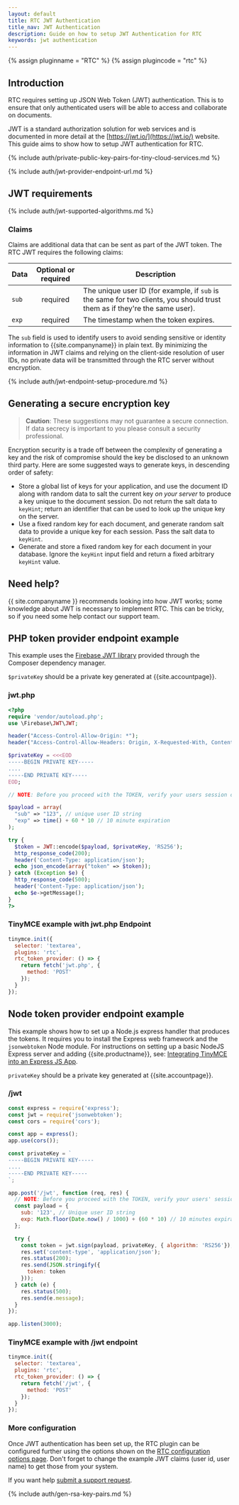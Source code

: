 ```yaml
---
layout: default
title: RTC JWT Authentication
title_nav: JWT Authentication
description: Guide on how to setup JWT Authentication for RTC
keywords: jwt authentication
---
```


{% assign pluginname = "RTC" %}
{% assign plugincode = "rtc" %}
## Introduction

RTC requires setting up JSON Web Token (JWT) authentication. This is to ensure that only authenticated users will be able to access and collaborate on documents.

JWT is a standard authorization solution for web services and is documented in more detail at the [https://jwt.io/](https://jwt.io/) website. This guide aims to show how to setup JWT authentication for RTC.

{% include auth/private-public-key-pairs-for-tiny-cloud-services.md %}

{% include auth/jwt-provider-endpoint-url.md %}

## JWT requirements

{% include auth/jwt-supported-algorithms.md %}

### Claims

Claims are additional data that can be sent as part of the JWT token. The RTC JWT requires the following claims:

| Data | Optional or required | Description |
|---|:---:|---|
| `sub` | required | The unique user ID (for example, if `sub` is the same for two clients, you should trust them as if they're the same user). |
| `exp` | required | The timestamp when the token expires. |

The `sub` field is used to identify users to avoid sending sensitive or identity information to {{site.companyname}} in plain text. By minimizing the information in JWT claims and relying on the client-side resolution of user IDs, no private data will be transmitted through the RTC server without encryption.

{% include auth/jwt-endpoint-setup-procedure.md %}

## Generating a secure encryption key

> **Caution**: These suggestions may not guarantee a secure connection. If data secrecy is important to you please consult a security professional.

Encryption security is a trade off between the complexity of generating a key and the risk of compromise should the key be disclosed to an unknown third party. Here are some suggested ways to generate keys, in descending order of safety:

* Store a global list of keys for your application, and use the document ID along with random data to salt the current key _on your server_ to produce a key unique to the document session. Do not return the salt data to `keyHint`; return an identifier that can be used to look up the unique key on the server.
* Use a fixed random key for each document, and generate random salt data to provide a unique key for each session. Pass the salt data to `keyHint`.
* Generate and store a fixed random key for each document in your database. Ignore the `keyHint` input field and return a fixed arbitrary `keyHint` value.

## Need help?

{{ site.companyname }} recommends looking into how JWT works; some knowledge about JWT is necessary to implement RTC. This can be tricky, so if you need some help contact our support team.

## PHP token provider endpoint example

This example uses the [Firebase JWT library](https://github.com/firebase/php-jwt) provided through the Composer dependency manager.

`$privateKey` should be a private key generated at {{site.accountpage}}.

### jwt.php

```php
<?php
require 'vendor/autoload.php';
use \Firebase\JWT\JWT;

header("Access-Control-Allow-Origin: *");
header("Access-Control-Allow-Headers: Origin, X-Requested-With, Content-Type, Accept");

$privateKey = <<<EOD
-----BEGIN PRIVATE KEY-----
....
-----END PRIVATE KEY-----
EOD;

// NOTE: Before you proceed with the TOKEN, verify your users session or access.

$payload = array(
  "sub" => "123", // unique user ID string
  "exp" => time() + 60 * 10 // 10 minute expiration
);

try {
  $token = JWT::encode($payload, $privateKey, 'RS256');
  http_response_code(200);
  header('Content-Type: application/json');
  echo json_encode(array("token" => $token));
} catch (Exception $e) {
  http_response_code(500);
  header('Content-Type: application/json');
  echo $e->getMessage();
}
?>
```

### TinyMCE example with jwt.php Endpoint

```js
tinymce.init({
  selector: 'textarea',
  plugins: 'rtc',
  rtc_token_provider: () => {
    return fetch('jwt.php', {
      method: 'POST'
    });
  }
});
```

## Node token provider endpoint example

This example shows how to set up a Node.js express handler that produces the tokens. It requires you to install the Express web framework and the `jsonwebtoken` Node module. For instructions on setting up a basic NodeJS Express server and adding {{site.productname}}, see: [Integrating TinyMCE into an Express JS App]({{site.baseurl}}/integrations/expressjs/).

`privateKey` should be a private key generated at {{site.accountpage}}.

### /jwt

```js
const express = require('express');
const jwt = require('jsonwebtoken');
const cors = require('cors');

const app = express();
app.use(cors());

const privateKey = `
-----BEGIN PRIVATE KEY-----
....
-----END PRIVATE KEY-----
`;

app.post('/jwt', function (req, res) {
  // NOTE: Before you proceed with the TOKEN, verify your users' session or access.
  const payload = {
    sub: '123', // Unique user ID string
    exp: Math.floor(Date.now() / 1000) + (60 * 10) // 10 minutes expiration
  };

  try {
    const token = jwt.sign(payload, privateKey, { algorithm: 'RS256'});
    res.set('content-type', 'application/json');
    res.status(200);
    res.send(JSON.stringify({
      token: token
    }));
  } catch (e) {
    res.status(500);
    res.send(e.message);
  }
});

app.listen(3000);
```

### TinyMCE example with /jwt endpoint

```js
tinymce.init({
  selector: 'textarea',
  plugins: 'rtc',
  rtc_token_provider: () => {
    return fetch('/jwt', {
      method: 'POST'
    });
  }
});
```

### More configuration

Once JWT authentication has been set up, the RTC plugin can be configured further using the options shown on the [RTC configuration options page]({{site.baseurl}}/rtc/configuration/). Don't forget to change the example JWT claims (user id, user name) to get those from your system.

If you want help [submit a support request]({{site.supporturl}}).

{% include auth/gen-rsa-key-pairs.md %}
